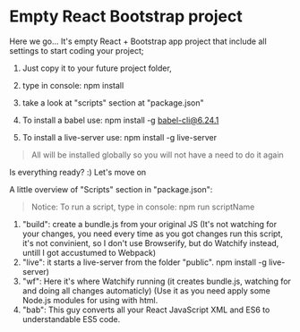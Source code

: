 # Empty React Bootstrap project

Here we go...
It's empty React + Bootstrap app project that include all settings to start coding your project;
1) Just copy it to your future project folder, 
2) type in console: npm install
3) take a look at "scripts" section at "package.json"

1) To install a babel use: npm install -g babel-cli@6.24.1
2) To install a live-server use: npm install -g live-server

> All will be installed globally so you will not have a need to do it again

Is everything ready? :) 
Let's move on

A little overview of "Scripts" section in "package.json":
> Notice: To run a script, type in console: npm run scriptName
1) "build": create a bundle.js from your original JS (It's not watching for your changes, you need every time as you got changes run this script, it's not convinient, so I don't use Browserify, but do Watchify instead, untill I got accustumed to Webpack)
2) "live": it starts a live-server from the folder "public". npm install -g live-server)
3) "wf": Here it's where Watchify running (it creates bundle.js, watching for and doing all changes automaticly) (Use it as you need apply some Node.js modules for using with html.
4) "bab": This guy converts all your React JavaScript XML and ES6 to understandable ES5 code.  
